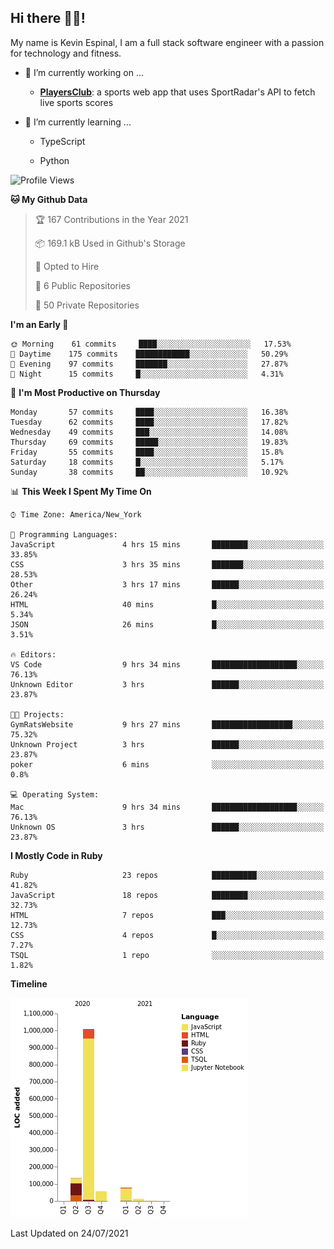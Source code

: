 ## Hi there 👋🏽!

My name is Kevin Espinal, I am a full stack software engineer with a passion for technology and fitness.

- 🔭 I’m currently working on ...

     - **[PlayersClub](https://playersclub.herokuapp.com/#/)**: a sports web app that uses SportRadar's API to fetch live sports scores

- 🌱 I’m currently learning ...

     - TypeScript
     
     - Python
     
<!--START_SECTION:waka-->
![Profile Views](http://img.shields.io/badge/Profile%20Views-0-blue)

**🐱 My Github Data** 

> 🏆 167 Contributions in the Year 2021
 > 
> 📦 169.1 kB Used in Github's Storage 
 > 
> 💼 Opted to Hire
 > 
> 📜 6 Public Repositories 
 > 
> 🔑 50 Private Repositories  
 > 
**I'm an Early 🐤** 

```text
🌞 Morning    61 commits     ████░░░░░░░░░░░░░░░░░░░░░   17.53% 
🌆 Daytime    175 commits    ████████████░░░░░░░░░░░░░   50.29% 
🌃 Evening    97 commits     ███████░░░░░░░░░░░░░░░░░░   27.87% 
🌙 Night      15 commits     █░░░░░░░░░░░░░░░░░░░░░░░░   4.31%

```
📅 **I'm Most Productive on Thursday** 

```text
Monday       57 commits     ████░░░░░░░░░░░░░░░░░░░░░   16.38% 
Tuesday      62 commits     ████░░░░░░░░░░░░░░░░░░░░░   17.82% 
Wednesday    49 commits     ███░░░░░░░░░░░░░░░░░░░░░░   14.08% 
Thursday     69 commits     █████░░░░░░░░░░░░░░░░░░░░   19.83% 
Friday       55 commits     ████░░░░░░░░░░░░░░░░░░░░░   15.8% 
Saturday     18 commits     █░░░░░░░░░░░░░░░░░░░░░░░░   5.17% 
Sunday       38 commits     ██░░░░░░░░░░░░░░░░░░░░░░░   10.92%

```


📊 **This Week I Spent My Time On** 

```text
⌚︎ Time Zone: America/New_York

💬 Programming Languages: 
JavaScript               4 hrs 15 mins       ████████░░░░░░░░░░░░░░░░░   33.85% 
CSS                      3 hrs 35 mins       ███████░░░░░░░░░░░░░░░░░░   28.53% 
Other                    3 hrs 17 mins       ██████░░░░░░░░░░░░░░░░░░░   26.24% 
HTML                     40 mins             █░░░░░░░░░░░░░░░░░░░░░░░░   5.34% 
JSON                     26 mins             █░░░░░░░░░░░░░░░░░░░░░░░░   3.51%

🔥 Editors: 
VS Code                  9 hrs 34 mins       ███████████████████░░░░░░   76.13% 
Unknown Editor           3 hrs               ██████░░░░░░░░░░░░░░░░░░░   23.87%

🐱‍💻 Projects: 
GymRatsWebsite           9 hrs 27 mins       ██████████████████░░░░░░░   75.32% 
Unknown Project          3 hrs               ██████░░░░░░░░░░░░░░░░░░░   23.87% 
poker                    6 mins              ░░░░░░░░░░░░░░░░░░░░░░░░░   0.8%

💻 Operating System: 
Mac                      9 hrs 34 mins       ███████████████████░░░░░░   76.13% 
Unknown OS               3 hrs               ██████░░░░░░░░░░░░░░░░░░░   23.87%

```

**I Mostly Code in Ruby** 

```text
Ruby                     23 repos            ██████████░░░░░░░░░░░░░░░   41.82% 
JavaScript               18 repos            ████████░░░░░░░░░░░░░░░░░   32.73% 
HTML                     7 repos             ███░░░░░░░░░░░░░░░░░░░░░░   12.73% 
CSS                      4 repos             █░░░░░░░░░░░░░░░░░░░░░░░░   7.27% 
TSQL                     1 repo              ░░░░░░░░░░░░░░░░░░░░░░░░░   1.82%

```


**Timeline**

![Chart not found](https://raw.githubusercontent.com/espinalk212/espinalk212/main/charts/bar_graph.png) 


 Last Updated on 24/07/2021
<!--END_SECTION:waka-->


<!--
**espinalk212/espinalk212** is a ✨ _special_ ✨ repository because its `README.md` (this file) appears on your GitHub profile.

Here are some ideas to get you started:

- 🔭 I’m currently working on ...
- 🌱 I’m currently learning ...
- 👯 I’m looking to collaborate on ...
- 🤔 I’m looking for help with ...
- 💬 Ask me about ...
- 📫 How to reach me: ...
- 😄 Pronouns: ...
- ⚡ Fun fact: ...
-->
